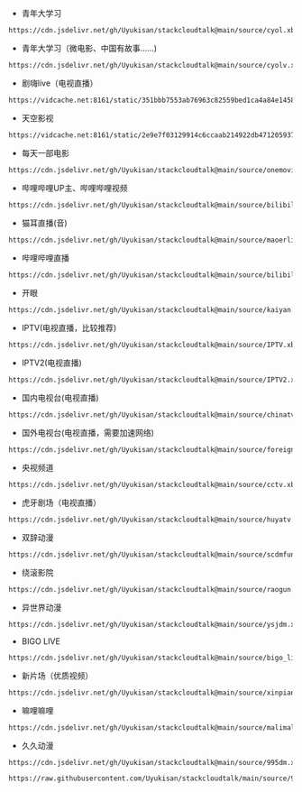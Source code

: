 - 青年大学习
```
https://cdn.jsdelivr.net/gh/Uyukisan/stackcloudtalk@main/source/cyol.xbs
```
- 青年大学习（微电影、中国有故事……)
```
https://cdn.jsdelivr.net/gh/Uyukisan/stackcloudtalk@main/source/cyolv.xbs
```
- 剧嗨live（电视直播）
```
https://vidcache.net:8161/static/351bbb7553ab76963c82559bed1ca4a84e1458c4/julive.xbs
```
- 天空影视
```
https://vidcache.net:8161/static/2e9e7f03129914c6ccaab214922db471205937a4/tkys.xbs
```
- 每天一部电影
```
https://cdn.jsdelivr.net/gh/Uyukisan/stackcloudtalk@main/source/onemovie.xbs
```
- 哔哩哔哩UP主、哔哩哔哩视频
```
https://cdn.jsdelivr.net/gh/Uyukisan/stackcloudtalk@main/source/bilibili.xbs
```
- 猫耳直播(音)
```
https://cdn.jsdelivr.net/gh/Uyukisan/stackcloudtalk@main/source/maoerlive.xbs
```
- 哔哩哔哩直播
```
https://cdn.jsdelivr.net/gh/Uyukisan/stackcloudtalk@main/source/bilibililive.xbs
```
- 开眼
```
https://cdn.jsdelivr.net/gh/Uyukisan/stackcloudtalk@main/source/kaiyan.xbs
```
- IPTV(电视直播，比较推荐)
```
https://cdn.jsdelivr.net/gh/Uyukisan/stackcloudtalk@main/source/IPTV.xbs
```
- IPTV2(电视直播)
```
https://cdn.jsdelivr.net/gh/Uyukisan/stackcloudtalk@main/source/IPTV2.xbs
```
- 国内电视台(电视直播)
```
https://cdn.jsdelivr.net/gh/Uyukisan/stackcloudtalk@main/source/chinatv.xbs
```
- 国外电视台(电视直播，需要加速网络)
```
https://cdn.jsdelivr.net/gh/Uyukisan/stackcloudtalk@main/source/foreigntv.xbs
```
- 央视频道
```
https://cdn.jsdelivr.net/gh/Uyukisan/stackcloudtalk@main/source/cctv.xbs
```
- 虎牙剧场（电视直播）
```
https://cdn.jsdelivr.net/gh/Uyukisan/stackcloudtalk@main/source/huyatv.xbs
```
- 双辞动漫
```
https://cdn.jsdelivr.net/gh/Uyukisan/stackcloudtalk@main/source/scdmfun.xbs
```
- 绕滚影院
```
https://cdn.jsdelivr.net/gh/Uyukisan/stackcloudtalk@main/source/raogun.xbs
```

- 异世界动漫

```
https://cdn.jsdelivr.net/gh/Uyukisan/stackcloudtalk@main/source/ysjdm.xbs
```

- BIGO LIVE

```
https://cdn.jsdelivr.net/gh/Uyukisan/stackcloudtalk@main/source/bigo_live.xbs
```

- 新片场（优质视频）

```
https://cdn.jsdelivr.net/gh/Uyukisan/stackcloudtalk@main/source/xinpianchang.xbs
```

- 嘛哩嘛哩

```
https://cdn.jsdelivr.net/gh/Uyukisan/stackcloudtalk@main/source/malimali.xbs
```

- 久久动漫

```
https://cdn.jsdelivr.net/gh/Uyukisan/stackcloudtalk@main/source/995dm.xbs
```

```
https://raw.githubusercontent.com/Uyukisan/stackcloudtalk/main/source/995dm.xbs
```

